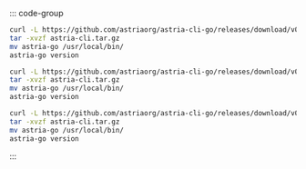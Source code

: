 ::: code-group

  ```bash [ARM Mac]
  curl -L https://github.com/astriaorg/astria-cli-go/releases/download/v0.13.1/astria-go-v0.13.1-darwin-arm64.tar.gz > astria-cli.tar.gz
  tar -xvzf astria-cli.tar.gz
  mv astria-go /usr/local/bin/
  astria-go version
  ```

  ```bash [X86_64 Mac]
  curl -L https://github.com/astriaorg/astria-cli-go/releases/download/v0.13.1/astria-go-v0.13.1-darwin-amd64.tar.gz > astria-cli.tar.gz
  tar -xvzf astria-cli.tar.gz
  mv astria-go /usr/local/bin/
  astria-go version
  ```

  ```bash [x86_64 Linux]
  curl -L https://github.com/astriaorg/astria-cli-go/releases/download/v0.13.1/astria-go-v0.13.1-linux-amd64.tar.gz > astria-cli.tar.gz
  tar -xvzf astria-cli.tar.gz
  mv astria-go /usr/local/bin/
  astria-go version
  ```

:::

<!-- <Tabs>
  <TabItem value="ARM Mac" label="ARM Mac" default> </TabItem>
  <TabItem value="X86_64 Mac" label="X86_64 Mac"> </TabItem>
  <TabItem value="x86_64 Linux" label="x86_64 Linux"> </TabItem>

</Tabs> -->
